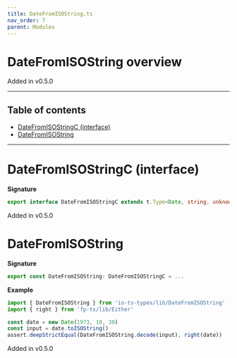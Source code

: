 ```yaml
---
title: DateFromISOString.ts
nav_order: 7
parent: Modules
---
```


# DateFromISOString overview

Added in v0.5.0

---

<h2 class="text-delta">Table of contents</h2>

- [DateFromISOStringC (interface)](#datefromisostringc-interface)
- [DateFromISOString](#datefromisostring)

---

# DateFromISOStringC (interface)

**Signature**

```ts
export interface DateFromISOStringC extends t.Type<Date, string, unknown> {}
```

Added in v0.5.0

# DateFromISOString

**Signature**

```ts
export const DateFromISOString: DateFromISOStringC = ...
```

**Example**

```ts
import { DateFromISOString } from 'io-ts-types/lib/DateFromISOString'
import { right } from 'fp-ts/lib/Either'

const date = new Date(1973, 10, 30)
const input = date.toISOString()
assert.deepStrictEqual(DateFromISOString.decode(input), right(date))
```

Added in v0.5.0

